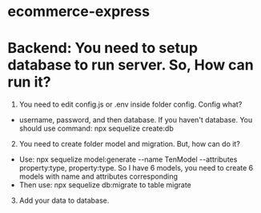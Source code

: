 # ecommerce-express

# Backend: You need to setup database to run server. So, How can run it?

1. You need to edit config.js or .env inside folder config. Config what?

- username, password, and then database. If you haven't database. You should use command: npx sequelize create:db

2. You need to create folder model and migration. But, how can do it?

- Use: npx sequelize model:generate --name TenModel --attributes property:type, property:type. So I have 6 models, you need to create 6 models with name and attributes corresponding
- Then use: npx sequelize db:migrate to table migrate

3.  Add your data to database.
